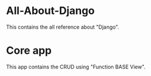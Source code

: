 # All-About-Django
This contains the all reference about "Django".

# Core app 
This app contains the CRUD using "Function BASE View".  

<!-- working -->